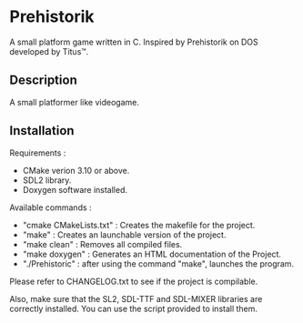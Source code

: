# Prehistorik

A small platform game written in C. Inspired by Prehistorik on DOS developed by Titus™.

## Description

A small platformer like videogame.

## Installation

Requirements :

- CMake verion 3.10 or above.
- SDL2 library.
- Doxygen software installed.

Available commands :

- "cmake CMakeLists.txt" : Creates the makefile for the project.
- "make" : Creates an launchable version of the project.
- "make clean" : Removes all compiled files.
- "make doxygen" : Generates an HTML documentation of the Project.
- "./Prehistoric" : after using the command "make", launches the program.

Please refer to CHANGELOG.txt to see if the project is compilable.

Also, make sure that the SL2, SDL-TTF and SDL-MIXER libraries are correctly installed. You can use the script provided to install them.

